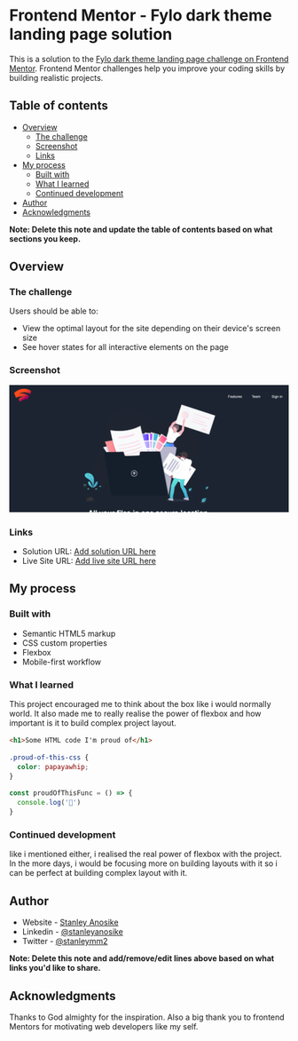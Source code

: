 # Frontend Mentor - Fylo dark theme landing page solution

This is a solution to the [Fylo dark theme landing page challenge on Frontend Mentor](https://www.frontendmentor.io/challenges/fylo-dark-theme-landing-page-5ca5f2d21e82137ec91a50fd). Frontend Mentor challenges help you improve your coding skills by building realistic projects. 

## Table of contents

- [Overview](#overview)
  - [The challenge](#the-challenge)
  - [Screenshot](#screenshot)
  - [Links](#links)
- [My process](#my-process)
  - [Built with](#built-with)
  - [What I learned](#what-i-learned)
  - [Continued development](#continued-development)
- [Author](#author)
- [Acknowledgments](#acknowledgments)

**Note: Delete this note and update the table of contents based on what sections you keep.**

## Overview

### The challenge

Users should be able to:

- View the optimal layout for the site depending on their device's screen size
- See hover states for all interactive elements on the page

### Screenshot

![](images/Screenshot%20(174).png)


### Links

- Solution URL: [Add solution URL here](https://your-solution-url.com)
- Live Site URL: [Add live site URL here](https://your-live-site-url.com)

## My process

### Built with

- Semantic HTML5 markup
- CSS custom properties
- Flexbox
- Mobile-first workflow

### What I learned

This project encouraged me to think about the box like i would normally world. It also made me to really realise the power of flexbox and how important is it to build complex project layout.


```html
<h1>Some HTML code I'm proud of</h1>
```
```css
.proud-of-this-css {
  color: papayawhip;
}
```
```js
const proudOfThisFunc = () => {
  console.log('🎉')
}
```


### Continued development

Iike i mentioned either, i realised the real power of flexbox with the project. In the more days, i would be focusing more on building layouts with it so i can be perfect at building complex layout with it.

## Author

- Website - [Stanley Anosike](https://greycode-007.github.io/portfolio/)
- Linkedin - [@stanleyanosike](https://www.linkedin.com/profile/stanleyanosike)
- Twitter - [@stanleymm2](https://www.twitter.com/stanleymm2)

**Note: Delete this note and add/remove/edit lines above based on what links you'd like to share.**

## Acknowledgments

Thanks to God almighty for the inspiration. Also a big thank you to frontend Mentors for motivating web developers like my self.

